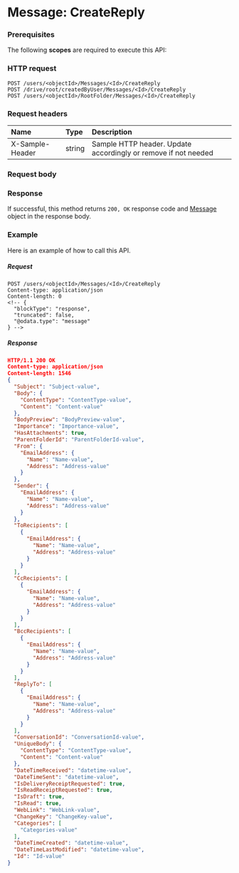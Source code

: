 # Message: CreateReply


### Prerequisites
The following **scopes** are required to execute this API: 
### HTTP request
<!-- { "blockType": "ignored" } -->
```http
POST /users/<objectId>/Messages/<Id>/CreateReply
POST /drive/root/createdByUser/Messages/<Id>/CreateReply
POST /users/<objectId>/RootFolder/Messages/<Id>/CreateReply

```
### Request headers
| Name       | Type | Description|
|:---------------|:--------|:----------|
| X-Sample-Header  | string  | Sample HTTP header. Update accordingly or remove if not needed|

### Request body

### Response
If successful, this method returns `200, OK` response code and [Message](../resources/message.md) object in the response body.

### Example
Here is an example of how to call this API.
##### Request
<!-- {
  "blockType": "request",
  "name": "message_createreply"
}-->
```http
POST /users/<objectId>/Messages/<Id>/CreateReply
Content-type: application/json
Content-length: 0
<!-- {
  "blockType": "response",
  "truncated": false,
  "@odata.type": "message"
} -->
```
##### Response
```json
HTTP/1.1 200 OK
Content-type: application/json
Content-length: 1546
{
  "Subject": "Subject-value",
  "Body": {
    "ContentType": "ContentType-value",
    "Content": "Content-value"
  },
  "BodyPreview": "BodyPreview-value",
  "Importance": "Importance-value",
  "HasAttachments": true,
  "ParentFolderId": "ParentFolderId-value",
  "From": {
    "EmailAddress": {
      "Name": "Name-value",
      "Address": "Address-value"
    }
  },
  "Sender": {
    "EmailAddress": {
      "Name": "Name-value",
      "Address": "Address-value"
    }
  },
  "ToRecipients": [
    {
      "EmailAddress": {
        "Name": "Name-value",
        "Address": "Address-value"
      }
    }
  ],
  "CcRecipients": [
    {
      "EmailAddress": {
        "Name": "Name-value",
        "Address": "Address-value"
      }
    }
  ],
  "BccRecipients": [
    {
      "EmailAddress": {
        "Name": "Name-value",
        "Address": "Address-value"
      }
    }
  ],
  "ReplyTo": [
    {
      "EmailAddress": {
        "Name": "Name-value",
        "Address": "Address-value"
      }
    }
  ],
  "ConversationId": "ConversationId-value",
  "UniqueBody": {
    "ContentType": "ContentType-value",
    "Content": "Content-value"
  },
  "DateTimeReceived": "datetime-value",
  "DateTimeSent": "datetime-value",
  "IsDeliveryReceiptRequested": true,
  "IsReadReceiptRequested": true,
  "IsDraft": true,
  "IsRead": true,
  "WebLink": "WebLink-value",
  "ChangeKey": "ChangeKey-value",
  "Categories": [
    "Categories-value"
  ],
  "DateTimeCreated": "datetime-value",
  "DateTimeLastModified": "datetime-value",
  "Id": "Id-value"
}
```

<!-- uuid: c3cdf2a0-81a1-4bd8-b948-4b46ae7db38d
2015-10-16 10:07:57 UTC -->
<!-- {
  "type": "#page.annotation",
  "description": "Message: CreateReply",
  "keywords": "",
  "section": "documentation",
  "tocPath": ""
}-->